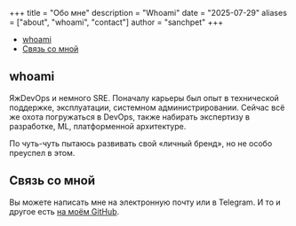 +++
title = "Обо мне"
description = "Whoami"
date = "2025-07-29"
aliases = ["about", "whoami", "contact"]
author = "sanchpet"
+++

- [whoami](#whoami)
- [Связь со мной](#связь-со-мной)

## whoami

ЯжDevOps и немного SRE. Поначалу карьеры был опыт в технической поддержке, эксплуатации, системном администрировании. Сейчас всё же охота погружаться в DevOps, также набирать экспертизу в разработке, ML, платформенной архитектуре.

По чуть-чуть пытаюсь развивать свой «личный бренд», но не особо преуспел в этом.

## Связь со мной

Вы можете написать мне на электронную почту или в Telegram. И то и другое есть [на моём GitHub](https://github.com/sanchpet).
